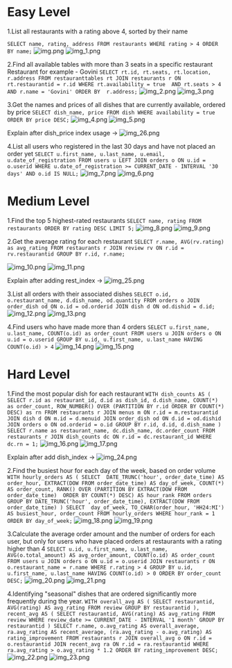 # Easy Level
1.List all restaurants with a rating above 4, sorted by their name

``SELECT name, rating, address FROM restaurants WHERE rating > 4 ORDER BY name;``
![img.png](img.png) ![img_1.png](img_1.png)

2.Find all available tables with more than 3 seats in a specific restaurant
Restaurant for example - Govini
``SELECT rt.id, rt.seats, rt.location, r.address FROM restauranttables rt JOIN restaurants r ON rt.restaurantid = r.id WHERE rt.availability = true  AND rt.seats > 4  AND r.name = 'Govini' ORDER BY  r.address;``
![img_2.png](img_2.png) ![img_3.png](img_3.png)

3.Get the names and prices of all dishes that are currently available, ordered by price
``SELECT dish_name, price FROM dish WHERE availability = true ORDER BY price DESC;``
![img_4.png](img_4.png) ![img_5.png](img_5.png)

Explain after dish_price index usage -> ![img_26.png](img_26.png)

4.List all users who registered in the last 30 days and have not placed an order yet
``SELECT u.first_name, u.last_name, u.email, u.date_of_registration FROM users u LEFT JOIN orders o ON u.id = o.userid WHERE u.date_of_registration >= CURRENT_DATE - INTERVAL '30 days' AND o.id IS NULL;``
![img_7.png](img_7.png)   ![img_6.png](img_6.png)

# Medium Level
1.Find the top 5 highest-rated restaurants
``SELECT name, rating FROM restaurants ORDER BY rating DESC LIMIT 5;``
![img_8.png](img_8.png) ![img_9.png](img_9.png)

2.Get the average rating for each restaurant
``SELECT r.name, AVG(rv.rating) as avg_rating FROM restaurants r JOIN review rv ON r.id = rv.restaurantid GROUP BY r.id, r.name;``

![img_10.png](img_10.png) ![img_11.png](img_11.png) 

Explain after adding rest_index -> ![img_25.png](img_25.png)

3.List all orders with their associated dishes
``SELECT o.id, o.restaurant_name, d.dish_name, od.quantity FROM orders o JOIN order_dish od ON o.id = od.orderid JOIN dish d ON od.dishid = d.id;``
![img_12.png](img_12.png) ![img_13.png](img_13.png)

4.Find users who have made more than 4 orders
``SELECT u.first_name, u.last_name, COUNT(o.id) as order_count FROM users u JOIN orders o ON u.id = o.userid GROUP BY u.id, u.first_name, u.last_name HAVING COUNT(o.id) > 4``
![img_14.png](img_14.png) ![img_15.png](img_15.png)

# Hard Level
1.Find the most popular dish for each restaurant
``WITH dish_counts AS (
    SELECT
        r.id as restaurant_id,
        d.id as dish_id,
        d.dish_name,
        COUNT(*) as order_count,
        ROW_NUMBER() OVER (PARTITION BY r.id ORDER BY COUNT(*) DESC) as rn
    FROM restaurants r
             JOIN menus m ON r.id = m.restaurantid
             JOIN dish d ON m.id = d.menuid
             JOIN order_dish od ON d.id = od.dishid
             JOIN orders o ON od.orderid = o.id
    GROUP BY r.id, d.id, d.dish_name
)
SELECT
    r.name as restaurant_name,
    dc.dish_name,
    dc.order_count
FROM restaurants r
         JOIN dish_counts dc ON r.id = dc.restaurant_id
WHERE dc.rn = 1;``
![img_16.png](img_16.png)  ![img_17.png](img_17.png)

Explain after add dish_index -> ![img_24.png](img_24.png)

2.Find the busiest hour for each day of the week, based on order volume
``WITH hourly_orders AS (
  SELECT 
    DATE_TRUNC('hour', order_date_time) AS order_hour,
    EXTRACT(DOW FROM order_date_time) AS day_of_week,
    COUNT(*) AS order_count,
    RANK() OVER (PARTITION BY EXTRACT(DOW FROM order_date_time) 
                 ORDER BY COUNT(*) DESC) AS hour_rank
  FROM orders
  GROUP BY DATE_TRUNC('hour', order_date_time), EXTRACT(DOW FROM order_date_time)
)
SELECT 
  day_of_week,
  TO_CHAR(order_hour, 'HH24:MI') AS busiest_hour,
  order_count
FROM hourly_orders
WHERE hour_rank = 1
ORDER BY day_of_week;``
![img_18.png](img_18.png) ![img_19.png](img_19.png)

3.Calculate the average order amount and the number of orders for each user, but only for users who have placed orders at restaurants with a rating higher than 4
``SELECT u.id, u.first_name, u.last_name,
       AVG(o.total_amount) AS avg_order_amount,
       COUNT(o.id) AS order_count
FROM users u
         JOIN orders o ON u.id = o.userid
         JOIN restaurants r ON o.restaurant_name = r.name
WHERE r.rating > 4
GROUP BY u.id, u.first_name, u.last_name
HAVING COUNT(o.id) > 0
ORDER BY order_count DESC;``
![img_20.png](img_20.png) ![img_21.png](img_21.png)

4.Identifying "seasonal" dishes that are ordered significantly more frequently during the year.
``WITH overall_avg AS (
    SELECT restaurantid, AVG(rating) AS avg_rating
    FROM review
    GROUP BY restaurantid
),
     recent_avg AS (
         SELECT restaurantid, AVG(rating) AS avg_rating
         FROM review
         WHERE review_date >= CURRENT_DATE - INTERVAL '1 month'
         GROUP BY restaurantid
     )
SELECT
    r.name,
    o.avg_rating AS overall_average,
    ra.avg_rating AS recent_average,
    (ra.avg_rating - o.avg_rating) AS rating_improvement
FROM restaurants r
         JOIN overall_avg o ON r.id = o.restaurantid
         JOIN recent_avg ra ON r.id = ra.restaurantid
WHERE ra.avg_rating > o.avg_rating * 1.2
ORDER BY rating_improvement DESC;``
![img_22.png](img_22.png) ![img_23.png](img_23.png)